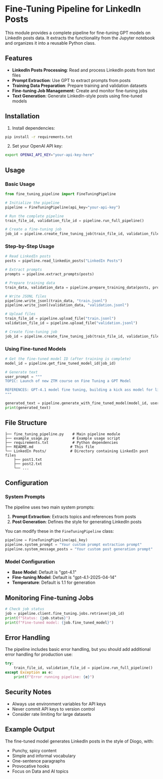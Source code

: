 # Fine-Tuning Pipeline for LinkedIn Posts

This module provides a complete pipeline for fine-tuning GPT models on LinkedIn posts data. It extracts the functionality from the Jupyter notebook and organizes it into a reusable Python class.

## Features

- **LinkedIn Posts Processing**: Read and process LinkedIn posts from text files
- **Prompt Extraction**: Use GPT to extract prompts from posts
- **Training Data Preparation**: Prepare training and validation datasets
- **Fine-tuning Job Management**: Create and monitor fine-tuning jobs
- **Text Generation**: Generate LinkedIn-style posts using fine-tuned models

## Installation

1. Install dependencies:
```bash
pip install -r requirements.txt
```

2. Set your OpenAI API key:
```bash
export OPENAI_API_KEY="your-api-key-here"
```

## Usage

### Basic Usage

```python
from fine_tuning_pipeline import FineTuningPipeline

# Initialize the pipeline
pipeline = FineTuningPipeline(api_key="your-api-key")

# Run the complete pipeline
train_file_id, validation_file_id = pipeline.run_full_pipeline()

# Create a fine-tuning job
job_id = pipeline.create_fine_tuning_job(train_file_id, validation_file_id)
```

### Step-by-Step Usage

```python
# Read LinkedIn posts
posts = pipeline.read_linkedin_posts("LinkedIn Posts")

# Extract prompts
prompts = pipeline.extract_prompts(posts)

# Prepare training data
train_data, validation_data = pipeline.prepare_training_data(posts, prompts)

# Write JSONL files
pipeline.write_jsonl(train_data, "train.jsonl")
pipeline.write_jsonl(validation_data, "validation.jsonl")

# Upload files
train_file_id = pipeline.upload_file("train.jsonl")
validation_file_id = pipeline.upload_file("validation.jsonl")

# Create fine-tuning job
job_id = pipeline.create_fine_tuning_job(train_file_id, validation_file_id)
```

### Using Fine-tuned Models

```python
# Get the fine-tuned model ID (after training is complete)
model_id = pipeline.get_fine_tuned_model_id(job_id)

# Generate text
user_prompt = """
TOPIC: Launch of new ZTM course on Fine Tuning a GPT Model

REFERENCES: GPT-4.1 model fine tuning, building a kick ass model for linkedIn posts, reference that we are the Henry Ford of the AI world
"""

generated_text = pipeline.generate_with_fine_tuned_model(model_id, user_prompt)
print(generated_text)
```

## File Structure

```
├── fine_tuning_pipeline.py    # Main pipeline module
├── example_usage.py           # Example usage script
├── requirements.txt           # Python dependencies
├── README.md                 # This file
└── LinkedIn Posts/           # Directory containing LinkedIn post files
    ├── post1.txt
    ├── post2.txt
    └── ...
```

## Configuration

### System Prompts

The pipeline uses two main system prompts:

1. **Prompt Extraction**: Extracts topics and references from posts
2. **Post Generation**: Defines the style for generating LinkedIn posts

You can modify these in the `FineTuningPipeline` class:

```python
pipeline = FineTuningPipeline(api_key)
pipeline.system_prompt = "Your custom prompt extraction prompt"
pipeline.system_message_posts = "Your custom post generation prompt"
```

### Model Configuration

- **Base Model**: Default is "gpt-4.1"
- **Fine-tuning Model**: Default is "gpt-4.1-2025-04-14"
- **Temperature**: Default is 1.1 for generation

## Monitoring Fine-tuning Jobs

```python
# Check job status
job = pipeline.client.fine_tuning.jobs.retrieve(job_id)
print(f"Status: {job.status}")
print(f"Fine-tuned model: {job.fine_tuned_model}")
```

## Error Handling

The pipeline includes basic error handling, but you should add additional error handling for production use:

```python
try:
    train_file_id, validation_file_id = pipeline.run_full_pipeline()
except Exception as e:
    print(f"Error running pipeline: {e}")
```

## Security Notes

- Always use environment variables for API keys
- Never commit API keys to version control
- Consider rate limiting for large datasets

## Example Output

The fine-tuned model generates LinkedIn posts in the style of Diogo, with:
- Punchy, spicy content
- Simple and informal vocabulary
- One-sentence paragraphs
- Provocative hooks
- Focus on Data and AI topics